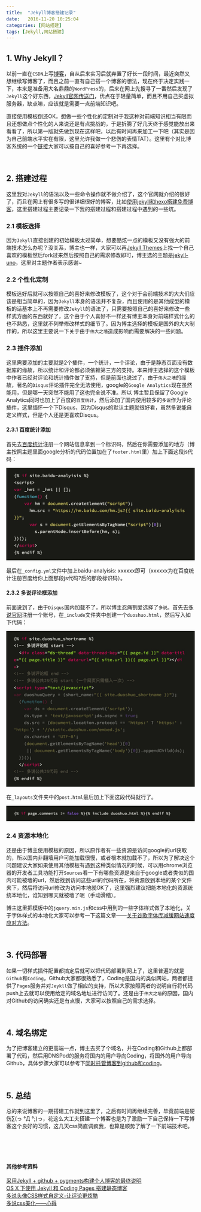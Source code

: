 ```yaml
---
title:  "Jekyll博客搭建记录"
date:   2016-11-20 10:25:04
categories: [网站搭建]
tags: [Jekyll,网站搭建]
---
```


## 1. Why Jekyll？
以前一直在`CSDN`上写[博客]，自从后来实习后就弃置了好长一段时间，最近突然又想继续写博客了，而且之前一直有自己搭一个博客的想法，现在终于决定实践一下，本来是准备用大名鼎鼎的`WordPress`的，后来在网上先搜寻了一番然后发现了`Jekyll`这个好东西，[Jekyll官网传送门]，优点在于轻量简单，而且不用自己买虚拟服务器，缺点嘛，应该就是需要一点前端知识吧。

直接使用模板倒还OK，想做一些个性化的定制对于我这种对前端知识相当有限而且还想做点个性化的人来说还是有点挑战的，于是折腾了好几天终于感觉能放出来看看了，所以第一版就先做到现在这样吧，以后有时间再来加工一下吧（其实是因为自己前端水平实在有限，这里允许我做一个悲伤的表情TAT）。这里有个对比博客系统的一个[链接]大家可以按自己的喜好参考一下再选择。

[博客]: http://blog.csdn.net/fyfmfof
[链接]: http://www.creativebloq.com/web-design/best-blogging-platforms-121413634
[Jekyll官网传送门]: https://jekyllrb.com/
<br/>

## 2. 搭建过程
这里我对`Jekyll`的语法以及一些命令操作就不做介绍了，这个官网就介绍的很好了，而且在网上有很多写的很详细很好的博客，比如[使用jekyll和hexo搭建免费博客]，这里搭建过程主要记录一下我的搭建过程和搭建过程中遇到的一些坑。

[使用jekyll和hexo搭建免费博客]: http://www.alonemonkey.com/2016/05/20/blog-by-jekyll-hexo/

### 2.1 模板选择
因为`Jekyll`直接创建的初始模板太过简单，想要酷炫一点的模板又没有强大的前端技术怎么办呢？没关系，博主也一样，大家可以再[Jekyll Themes]上找一个自己喜欢的模板然后fork过来然后按照自己的需求修改即可，博主选的主题是[jekyll-uno]，这里对主题作者表示感谢~

[Jekyll Themes]: http://jekyllthemes.org/
[jekyll-uno]: https://github.com/joshgerdes/jekyll-uno

### 2.2 个性化定制
模板选好后就可以按照自己的喜好来修改模板了，这个对于会前端技术的大大们应该是相当简单的，因为`Jekyll`本身的语法并不复杂，而且使用的是其他成型的模板的话基本上不再需要修改`Jekyll`的语法了，只需要按照自己的喜好来修改一些样式方面的东西就好了，这个由于个人喜好不一样还有博主本身对前端样式什么的也不熟悉，这里就不列举修改样式的细节了。因为博主选择的模板是国外的大大制作的，所以这里主要说一下关于由于`伟大之墙`造成影响而需要解决的一些问题。

### 2.3 插件添加
这里需要添加的主要就是2个插件，一个统计，一个评论，由于是静态页面没有数据库的缘故，所以统计和评论都必须依赖第三方的支持。本来博主选择的这个模板中作者已经对评论和统计插件做了支持，但是前面也说过了，由于`伟大之墙`的缘故，著名的`Disqus`评论插件完全无法使用，google的`Google Analytics`现在虽然能用，但是哪一天突然不能用了这也完全说不准。所以
博主暂且保留了Google Analytics同时也加上了百度的`百度统计`，然后添加了国内使用较多的`多说`作为评论插件，这里缅怀一个下Disqus，因为Disqus的默认主题就很好看，虽然多说能自定义样式，但是个人还是更喜欢Disqus。

#### 2.3.1 百度统计添加
首先去[百度统计]注册一个网站信息拿到一个标识码，然后在你需要添加的地方（博主按照主题里面google分析的代码位置加在了`footer.html`里）加上下面这段js代码：

![2016-11-20-img01](/images/posts/2016-11-20-img01.png)

最后在`_config.yml`文件中加上baidu-analyisis: xxxxxx即可（xxxxxx为在百度统计注册百度给你上面那段js代码?后的那段标识码）。

[百度统计]: http://tongji.baidu.com/web/welcome/login

#### 2.3.2 多说评论框添加
前面说到了，由于`Disqus`国内加载不了，所以博主忍痛割爱选择了`多说`。首先去[多说官网]注册一个账号，在`_include`文件夹中创建一个`duoshuo.html`，然后写入如下代码：

![2016-11-20-img02](/images/posts/2016-11-20-img02.png)

在`_layouts`文件夹中的`post.html`最后加上下面这段代码就行了。

![2016-11-20-img03](/images/posts/2016-11-20-img03.png)

[多说官网]: http://duoshuo.com/

### 2.4 资源本地化
还是由于博主使用模板的原因，所以原作者有一些资源是访问google的url获取的，所以国内非翻墙用户可能加载很慢，或者根本就加载不了，所以为了解决这个问题建议大家如果使用其他模板有遇到这种类似情况的时候，可以用chrome浏览器的开发者工具功能打开`Sources`看一下有哪些资源是来自于google或者类似的国内可能被墙的url，然后找到访问这些url的代码所在，将资源放到本地的某个文件夹下，然后将访问url修改为访问本地就OK了，这里强烈建议把能本地化的资源统统本地化，谁知到哪天就被墙了呢（手动滑稽）。

博主这里把模板中的`jquery.min.js`和css中用到的一些字体样式做了本地化，关于字体样式的本地化大家可以参考一下这篇文章——[关于谷歌字体库减缓网站速度应对方法]。

[关于谷歌字体库减缓网站速度应对方法]: http://www.itbulu.com/fonts-googleapis.html
<br/>

## 3. 代码部署
如果一切样式插件配置都搞定后就可以把代码部署到网上了，这里普遍的就是`Github`和`Coding`，Github大家都很熟悉了，Coding是国内的类似网站，两者都提供了`Pages`服务并对`Jeykll`做了相应的支持，所以大家按照两者的说明自行将代码push上去就可以使用给定的域名地址进行访问了。还是由于`伟大之墙`的原因，国内对Github的访问确实还是有点慢，大家可以按照自己的需求选择。

<br/>

## 4. 域名绑定
为了把博客建立的更高端一点，博主去买了个域名，并在Coding和Github上都部署了代码，然后用DNSPod的服务将国内的用户导向Coding，将国外的用户导向Github，具体步骤大家可以参考下[同时托管博客到github和coding]。

[同时托管博客到github和coding]: http://www.jianshu.com/p/7103fbbe1eba
<br/>

## 5. 总结
总的来说博客的一期搭建工作就到这里了，之后有时间再继续完善，毕竟前端是硬伤∑(っ °Д °;)っ，花这么大工夫搭建一个博客也是为了激励一下自己保持一下写博客这个良好的习惯，这几天css简直调疯我，也算是顺势了解了一下前端技术吧。
<br/>
<br/>
<br/>
<br/>
<br/> 

#### 其他参考资料

[采用Jekyll + github + pygments构建个人博客的最终说明](http://www.jianshu.com/p/609e1197754c)  
[OS X 下使用 Jekyll 和 Coding Pages 搭建静态博客](http://www.jianshu.com/p/c8a4da59e4da)  
[多说头像CSS样式自定义-让评论更炫酷](http://www.xuanfengge.com/duoshuo.html)  
[多说css美化——心得](http://www.isiyuan.net/duoshuo-css.html)  
